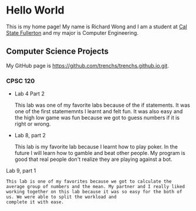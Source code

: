 # Hello World

This is my home page! My name is Richard Wong and I am a student at [Cal State Fullerton](http://www.fullerton.edu/) and my major is Computer Engineering.

## Computer Science Projects

My GitHub page is https://github.com/trenchs/trenchs.github.io.git.

### CPSC 120

* Lab 4 Part 2

    This lab was one of my favorite labs because of the if statements. It was one of the first statememnts I learnt and felt fun.
    It was also easy and the high low game was fun because we got to guess numbers if it is right or wrong.

* Lab 8, part 2

    This lab is my favorite lab because I learnt how to play poker. In the future I will learn how to gamble and beat other people.
    My program is good that real people don't realize they are playing against a bot.

Lab 9, part 1

    This lab is one of my favorites because we got to calculate the average group of numbers and the mean. My partner and I really liked
    working together on this lab because it was so easy for the both of us. We were able to split the workload and
    complete it with ease. 